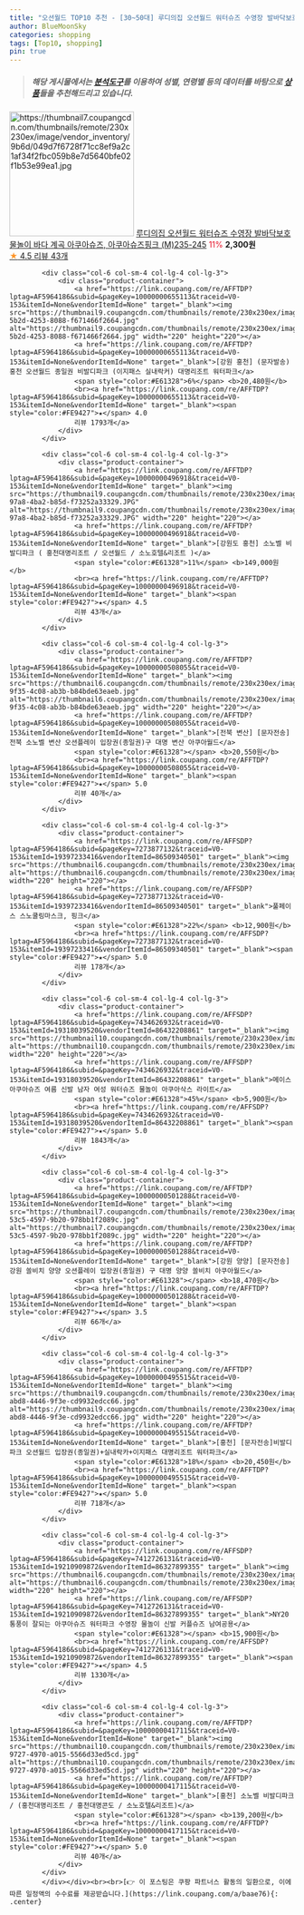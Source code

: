 ```yaml
---
title: "오션월드 TOP10 추천 - [30~50대] 루디의집 오션월드 워터슈즈 수영장 발바닥보호 물놀이 바다 계곡 아쿠아슈즈, 아쿠아슈즈핑크 (M)235-245"
author: BlueMoonSky
categories: shopping
tags: [Top10, shopping]
pin: true
---
```


> ##### 해당 게시물에서는 [**분석도구**](https://itemscout.io/)를 이용하여 **성별**, **연령별** 등의 데이터를 바탕으로 [**상품**](https://link.coupang.com/a/baae76)들을 추천해드리고 있습니다.
<div class="container"><div class="row">
            <div class="col-6 col-sm-4 col-lg-4 col-lg-3">
                <div class="product-container">
                    <a href="https://link.coupang.com/re/AFFSDP?lptag=AF5964186&subid=&pageKey=7513318571&traceid=V0-153&itemId=19691043612&vendorItemId=86818388957" target="_blank"><img src="https://thumbnail7.coupangcdn.com/thumbnails/remote/230x230ex/image/vendor_inventory/9b6d/049d7f6728f71cc8ef9a2c1af34f2fbc059b8e7d5640bfe02f1b53e99ea1.jpg" alt="https://thumbnail7.coupangcdn.com/thumbnails/remote/230x230ex/image/vendor_inventory/9b6d/049d7f6728f71cc8ef9a2c1af34f2fbc059b8e7d5640bfe02f1b53e99ea1.jpg" width="220" height="220"></a>
                    <a href="https://link.coupang.com/re/AFFSDP?lptag=AF5964186&subid=&pageKey=7513318571&traceid=V0-153&itemId=19691043612&vendorItemId=86818388957" target="_blank">루디의집 오션월드 워터슈즈 수영장 발바닥보호 물놀이 바다 계곡 아쿠아슈즈, 아쿠아슈즈핑크 (M)235-245</a>
                    <span style="color:#E61328">11%</span> <b>2,300원</b>
                    <br><a href="https://link.coupang.com/re/AFFSDP?lptag=AF5964186&subid=&pageKey=7513318571&traceid=V0-153&itemId=19691043612&vendorItemId=86818388957" target="_blank"><span style="color:#FE9427">★</span> 4.5
                    리뷰 43개</a>
                </div>
            </div>
            
            <div class="col-6 col-sm-4 col-lg-4 col-lg-3">
                <div class="product-container">
                    <a href="https://link.coupang.com/re/AFFTDP?lptag=AF5964186&subid=&pageKey=10000000655113&traceid=V0-153&itemId=None&vendorItemId=None" target="_blank"><img src="https://thumbnail9.coupangcdn.com/thumbnails/remote/230x230ex/image/travel_reactor/travelSeller/common/A00186565/0589a955-5b2d-4253-8088-f671466f2664.jpg" alt="https://thumbnail9.coupangcdn.com/thumbnails/remote/230x230ex/image/travel_reactor/travelSeller/common/A00186565/0589a955-5b2d-4253-8088-f671466f2664.jpg" width="220" height="220"></a>
                    <a href="https://link.coupang.com/re/AFFTDP?lptag=AF5964186&subid=&pageKey=10000000655113&traceid=V0-153&itemId=None&vendorItemId=None" target="_blank">[강원 홍천] (문자발송) 홍천 오션월드 종일권 비발디파크 (이지패스 실내락커) 대명리조트 워터파크</a>
                    <span style="color:#E61328">6%</span> <b>20,480원</b>
                    <br><a href="https://link.coupang.com/re/AFFTDP?lptag=AF5964186&subid=&pageKey=10000000655113&traceid=V0-153&itemId=None&vendorItemId=None" target="_blank"><span style="color:#FE9427">★</span> 4.0
                    리뷰 1793개</a>
                </div>
            </div>
            
            <div class="col-6 col-sm-4 col-lg-4 col-lg-3">
                <div class="product-container">
                    <a href="https://link.coupang.com/re/AFFTDP?lptag=AF5964186&subid=&pageKey=10000000496918&traceid=V0-153&itemId=None&vendorItemId=None" target="_blank"><img src="https://thumbnail9.coupangcdn.com/thumbnails/remote/230x230ex/image/travel_reactor/travelSeller/resort/A00270231/0775f5cd-97a8-4ba2-b85d-f73252a33329.JPG" alt="https://thumbnail9.coupangcdn.com/thumbnails/remote/230x230ex/image/travel_reactor/travelSeller/resort/A00270231/0775f5cd-97a8-4ba2-b85d-f73252a33329.JPG" width="220" height="220"></a>
                    <a href="https://link.coupang.com/re/AFFTDP?lptag=AF5964186&subid=&pageKey=10000000496918&traceid=V0-153&itemId=None&vendorItemId=None" target="_blank">[강원도 홍천] 소노벨 비발디파크 ( 홍천대명리조트 / 오션월드 / 소노호텔&리조트 )</a>
                    <span style="color:#E61328">11%</span> <b>149,000원</b>
                    <br><a href="https://link.coupang.com/re/AFFTDP?lptag=AF5964186&subid=&pageKey=10000000496918&traceid=V0-153&itemId=None&vendorItemId=None" target="_blank"><span style="color:#FE9427">★</span> 4.5
                    리뷰 43개</a>
                </div>
            </div>
            
            <div class="col-6 col-sm-4 col-lg-4 col-lg-3">
                <div class="product-container">
                    <a href="https://link.coupang.com/re/AFFTDP?lptag=AF5964186&subid=&pageKey=10000000508055&traceid=V0-153&itemId=None&vendorItemId=None" target="_blank"><img src="https://thumbnail6.coupangcdn.com/thumbnails/remote/230x230ex/image/travel_reactor/travelSeller/common/A00074806/12b18ac4-9f35-4c08-ab3b-b84bde63eaeb.jpg" alt="https://thumbnail6.coupangcdn.com/thumbnails/remote/230x230ex/image/travel_reactor/travelSeller/common/A00074806/12b18ac4-9f35-4c08-ab3b-b84bde63eaeb.jpg" width="220" height="220"></a>
                    <a href="https://link.coupang.com/re/AFFTDP?lptag=AF5964186&subid=&pageKey=10000000508055&traceid=V0-153&itemId=None&vendorItemId=None" target="_blank">[전북 변산] [문자전송]전북 소노벨 변산 오션플레이 입장권(종일권)구 대명 변산 아쿠아월드</a>
                    <span style="color:#E61328"></span> <b>20,550원</b>
                    <br><a href="https://link.coupang.com/re/AFFTDP?lptag=AF5964186&subid=&pageKey=10000000508055&traceid=V0-153&itemId=None&vendorItemId=None" target="_blank"><span style="color:#FE9427">★</span> 5.0
                    리뷰 40개</a>
                </div>
            </div>
            
            <div class="col-6 col-sm-4 col-lg-4 col-lg-3">
                <div class="product-container">
                    <a href="https://link.coupang.com/re/AFFSDP?lptag=AF5964186&subid=&pageKey=7273877132&traceid=V0-153&itemId=19397233416&vendorItemId=86509340501" target="_blank"><img src="https://thumbnail6.coupangcdn.com/thumbnails/remote/230x230ex/image/vendor_inventory/f0d7/413031b4ffcd4c67224690702e5cfd76c1b191eb15eb6d2b9b30a27fce10.JPG" alt="https://thumbnail6.coupangcdn.com/thumbnails/remote/230x230ex/image/vendor_inventory/f0d7/413031b4ffcd4c67224690702e5cfd76c1b191eb15eb6d2b9b30a27fce10.JPG" width="220" height="220"></a>
                    <a href="https://link.coupang.com/re/AFFSDP?lptag=AF5964186&subid=&pageKey=7273877132&traceid=V0-153&itemId=19397233416&vendorItemId=86509340501" target="_blank">풀페이스 스노쿨링마스크, 핑크</a>
                    <span style="color:#E61328">22%</span> <b>12,900원</b>
                    <br><a href="https://link.coupang.com/re/AFFSDP?lptag=AF5964186&subid=&pageKey=7273877132&traceid=V0-153&itemId=19397233416&vendorItemId=86509340501" target="_blank"><span style="color:#FE9427">★</span> 5.0
                    리뷰 178개</a>
                </div>
            </div>
            
            <div class="col-6 col-sm-4 col-lg-4 col-lg-3">
                <div class="product-container">
                    <a href="https://link.coupang.com/re/AFFSDP?lptag=AF5964186&subid=&pageKey=7434626932&traceid=V0-153&itemId=19318039520&vendorItemId=86432208861" target="_blank"><img src="https://thumbnail10.coupangcdn.com/thumbnails/remote/230x230ex/image/vendor_inventory/d450/cc222d17351540c28b0e7be94eee10b3bd322bc195c0f8e7085c3019233c.jpg" alt="https://thumbnail10.coupangcdn.com/thumbnails/remote/230x230ex/image/vendor_inventory/d450/cc222d17351540c28b0e7be94eee10b3bd322bc195c0f8e7085c3019233c.jpg" width="220" height="220"></a>
                    <a href="https://link.coupang.com/re/AFFSDP?lptag=AF5964186&subid=&pageKey=7434626932&traceid=V0-153&itemId=19318039520&vendorItemId=86432208861" target="_blank">메이스 아쿠아슈즈 여름 신발 남자 여성 워터슈즈 물놀이 아쿠아삭스 라이트</a>
                    <span style="color:#E61328">45%</span> <b>5,900원</b>
                    <br><a href="https://link.coupang.com/re/AFFSDP?lptag=AF5964186&subid=&pageKey=7434626932&traceid=V0-153&itemId=19318039520&vendorItemId=86432208861" target="_blank"><span style="color:#FE9427">★</span> 5.0
                    리뷰 1843개</a>
                </div>
            </div>
            
            <div class="col-6 col-sm-4 col-lg-4 col-lg-3">
                <div class="product-container">
                    <a href="https://link.coupang.com/re/AFFTDP?lptag=AF5964186&subid=&pageKey=10000000501288&traceid=V0-153&itemId=None&vendorItemId=None" target="_blank"><img src="https://thumbnail7.coupangcdn.com/thumbnails/remote/230x230ex/image/travel_reactor/travelSeller/common/A00074806/b8c05220-53c5-4597-9b20-978bb1f2089c.jpg" alt="https://thumbnail7.coupangcdn.com/thumbnails/remote/230x230ex/image/travel_reactor/travelSeller/common/A00074806/b8c05220-53c5-4597-9b20-978bb1f2089c.jpg" width="220" height="220"></a>
                    <a href="https://link.coupang.com/re/AFFTDP?lptag=AF5964186&subid=&pageKey=10000000501288&traceid=V0-153&itemId=None&vendorItemId=None" target="_blank">[강원 양양] [문자전송]강원 쏠비치 양양 오션플레이 입장권(종일권) 구 대명 양양 쏠비치 아쿠아월드</a>
                    <span style="color:#E61328"></span> <b>18,470원</b>
                    <br><a href="https://link.coupang.com/re/AFFTDP?lptag=AF5964186&subid=&pageKey=10000000501288&traceid=V0-153&itemId=None&vendorItemId=None" target="_blank"><span style="color:#FE9427">★</span> 3.5
                    리뷰 66개</a>
                </div>
            </div>
            
            <div class="col-6 col-sm-4 col-lg-4 col-lg-3">
                <div class="product-container">
                    <a href="https://link.coupang.com/re/AFFTDP?lptag=AF5964186&subid=&pageKey=10000000495515&traceid=V0-153&itemId=None&vendorItemId=None" target="_blank"><img src="https://thumbnail9.coupangcdn.com/thumbnails/remote/230x230ex/image/travel_reactor/travelSeller/common/A00074806/ff64aadd-abd8-4446-9f3e-cd9932edcc66.jpg" alt="https://thumbnail9.coupangcdn.com/thumbnails/remote/230x230ex/image/travel_reactor/travelSeller/common/A00074806/ff64aadd-abd8-4446-9f3e-cd9932edcc66.jpg" width="220" height="220"></a>
                    <a href="https://link.coupang.com/re/AFFTDP?lptag=AF5964186&subid=&pageKey=10000000495515&traceid=V0-153&itemId=None&vendorItemId=None" target="_blank">[홍천] [문자전송]비발디파크 오션월드 입장권(종일권)+실내락카+이지패스 대명리조트 워터파크</a>
                    <span style="color:#E61328">18%</span> <b>20,450원</b>
                    <br><a href="https://link.coupang.com/re/AFFTDP?lptag=AF5964186&subid=&pageKey=10000000495515&traceid=V0-153&itemId=None&vendorItemId=None" target="_blank"><span style="color:#FE9427">★</span> 5.0
                    리뷰 718개</a>
                </div>
            </div>
            
            <div class="col-6 col-sm-4 col-lg-4 col-lg-3">
                <div class="product-container">
                    <a href="https://link.coupang.com/re/AFFSDP?lptag=AF5964186&subid=&pageKey=7412726131&traceid=V0-153&itemId=19210909872&vendorItemId=86327899355" target="_blank"><img src="https://thumbnail6.coupangcdn.com/thumbnails/remote/230x230ex/image/vendor_inventory/c1f3/4854537e9454217a1df1498f01a44bde3c570e5bdea85be553ff718f5889.jpg" alt="https://thumbnail6.coupangcdn.com/thumbnails/remote/230x230ex/image/vendor_inventory/c1f3/4854537e9454217a1df1498f01a44bde3c570e5bdea85be553ff718f5889.jpg" width="220" height="220"></a>
                    <a href="https://link.coupang.com/re/AFFSDP?lptag=AF5964186&subid=&pageKey=7412726131&traceid=V0-153&itemId=19210909872&vendorItemId=86327899355" target="_blank">NY20 통풍이 잘되는 아쿠아슈즈 워터파크 수영장 물놀이 신발 커플슈즈 남여공용</a>
                    <span style="color:#E61328"></span> <b>15,900원</b>
                    <br><a href="https://link.coupang.com/re/AFFSDP?lptag=AF5964186&subid=&pageKey=7412726131&traceid=V0-153&itemId=19210909872&vendorItemId=86327899355" target="_blank"><span style="color:#FE9427">★</span> 4.5
                    리뷰 1330개</a>
                </div>
            </div>
            
            <div class="col-6 col-sm-4 col-lg-4 col-lg-3">
                <div class="product-container">
                    <a href="https://link.coupang.com/re/AFFTDP?lptag=AF5964186&subid=&pageKey=10000000417115&traceid=V0-153&itemId=None&vendorItemId=None" target="_blank"><img src="https://thumbnail10.coupangcdn.com/thumbnails/remote/230x230ex/image/travel_reactor/travelSeller/resort/A00265554/2991e929-9727-4970-a015-5566d33ed5cd.jpg" alt="https://thumbnail10.coupangcdn.com/thumbnails/remote/230x230ex/image/travel_reactor/travelSeller/resort/A00265554/2991e929-9727-4970-a015-5566d33ed5cd.jpg" width="220" height="220"></a>
                    <a href="https://link.coupang.com/re/AFFTDP?lptag=AF5964186&subid=&pageKey=10000000417115&traceid=V0-153&itemId=None&vendorItemId=None" target="_blank">[홍천] 소노벨 비발디파크 / (홍천대명리조트 / 홍천대명콘도 / 소노호텔&리조트)</a>
                    <span style="color:#E61328"></span> <b>139,200원</b>
                    <br><a href="https://link.coupang.com/re/AFFTDP?lptag=AF5964186&subid=&pageKey=10000000417115&traceid=V0-153&itemId=None&vendorItemId=None" target="_blank"><span style="color:#FE9427">★</span> 5.0
                    리뷰 40개</a>
                </div>
            </div>
            </div></div><br><br>[👉 이 포스팅은 쿠팡 파트너스 활동의 일환으로, 이에 따른 일정액의 수수료를 제공받습니다.](https://link.coupang.com/a/baae76){: .center}